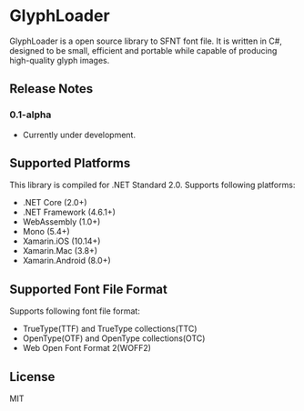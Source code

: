 # GlyphLoader
GlyphLoader is a open source library to SFNT font file. 
It is written in C#, designed to be small, efficient and portable while capable of producing high-quality glyph images.

## Release Notes

### 0.1-alpha

- Currently under development.

## Supported Platforms
This library is compiled for .NET Standard 2.0. Supports following platforms:

- .NET Core (2.0+)
- .NET Framework (4.6.1+)
- WebAssembly (1.0+)
- Mono (5.4+)
- Xamarin.iOS (10.14+)
- Xamarin.Mac (3.8+)
- Xamarin.Android (8.0+)

## Supported Font File Format
Supports following font file format:

- TrueType(TTF) and TrueType collections(TTC)
- OpenType(OTF) and OpenType collections(OTC)
- Web Open Font Format 2(WOFF2)

## License
MIT

